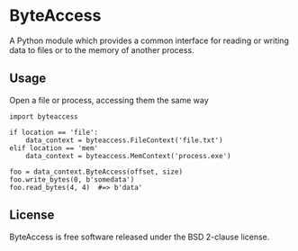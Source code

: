 # ByteAccess

A Python module which provides a common interface for reading or writing data to files or to the memory of another process.

## Usage

Open a file or process, accessing them the same way

    import byteaccess

    if location == 'file':
        data_context = byteaccess.FileContext('file.txt')
    elif location == 'mem'
        data_context = byteaccess.MemContext('process.exe')

    foo = data_context.ByteAccess(offset, size)
    foo.write_bytes(0, b'somedata')
    foo.read_bytes(4, 4)  #=> b'data'

## License

ByteAccess is free software released under the BSD 2-clause license.
